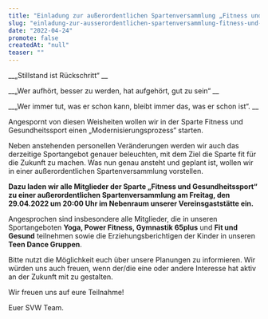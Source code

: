 ```yaml
---
title: "Einladung zur außerordentlichen Spartenversammlung „Fitness und Gesundheitssport“"
slug: "einladung-zur-ausserordentlichen-spartenversammlung-fitness-und-gesundheitssport"
date: "2022-04-24"
promote: false
createdAt: "null"
teaser: ""
---
```

 __„Stillstand ist Rückschritt“ __


 __„Wer aufhört, besser zu werden, hat aufgehört, gut zu sein“ __


 __„Wer immer tut, was er schon kann, bleibt immer das, was er schon ist“. __


Angespornt von diesen Weisheiten wollen wir in der Sparte Fitness und Gesundheitssport einen „Modernisierungsprozess“ starten.


Neben anstehenden personellen Veränderungen werden wir auch das derzeitige Sportangebot genauer beleuchten, mit dem Ziel die Sparte fit für die Zukunft zu machen. Was nun genau ansteht und geplant ist, wollen wir in einer außerordentlichen Spartenversammlung vorstellen.


**Dazu laden wir alle Mitglieder der Sparte „Fitness und Gesundheitssport“ zu einer außerordentlichen Spartenversammlung am Freitag, den 29.04.2022 um 20:00 Uhr im Nebenraum unserer Vereinsgaststätte ein.**


Angesprochen sind insbesondere alle Mitglieder, die in unseren Sportangeboten **Yoga, Power Fitness, Gymnastik 65plus** und **Fit und Gesund** teilnehmen sowie die Erziehungsberichtigen der Kinder in unseren **Teen Dance Gruppen**.


Bitte nutzt die Möglichkeit euch über unsere Planungen zu informieren. Wir würden uns auch freuen, wenn der/die eine oder andere Interesse hat aktiv an der Zukunft mit zu gestalten.


Wir freuen uns auf eure Teilnahme!


Euer SVW Team.
